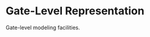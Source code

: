 [//]: <> (SPDX-License-Identifier: Apache-2.0)

# Gate-Level Representation

Gate-level modeling facilities.
